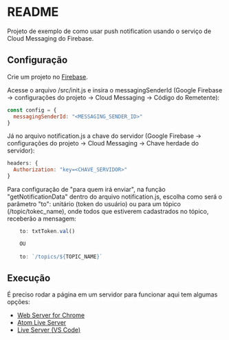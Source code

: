 # README
Projeto de exemplo de como usar push notification usando o serviço de Cloud Messaging do Firebase.

## Configuração

Crie um projeto no [Firebase](https://console.firebase.google.com/).

Acesse o arquivo /src/init.js e insira o messagingSenderId (Google Firebase -> configurações do projeto -> Cloud Messaging -> Código do Remetente):
```javascript
const config = {
  messagingSenderId: "<MESSAGING_SENDER_ID>" 
}
```
Já no arquivo notification.js a chave do servidor (Google Firebase -> configurações do projeto -> Cloud Messaging -> Chave herdade do servidor):
```javascript
headers: {
  Authorization: "key=<CHAVE_SERVIDOR>"
}
```
Para configuração de "para quem irá enviar", na função "getNotificationData" dentro do arquivo notification.js, escolha como será o parâmetro "to": unitário (token do usuário) ou para um tópico (/topic/tokec_name), onde todos que estiverem cadastrados no tópico, receberão a mensagem:
```javascript
    to: txtToken.val()

    OU
    
    to: `/topics/${TOPIC_NAME}`
```

## Execução
É preciso rodar a página em um servidor para funcionar aqui tem algumas opções:

 * [Web Server for Chrome](https://chrome.google.com/webstore/detail/web-server-for-chrome/ofhbbkphhbklhfoeikjpcbhemlocgigb/related)
 * [Atom Live Server](https://atom.io/packages/atom-live-server)
 * [Live Server (VS Code)](https://marketplace.visualstudio.com/items?itemName=ritwickdey.LiveServer)
